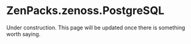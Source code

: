 # ZenPacks.zenoss.PostgreSQL
Under construction. This page will be updated once there is something worth saying.


